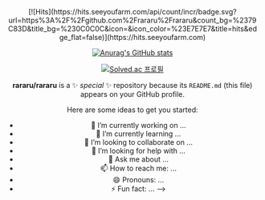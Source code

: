  <div align=center>
[![Hits](https://hits.seeyoufarm.com/api/count/incr/badge.svg?url=https%3A%2F%2Fgithub.com%2Frararu%2Frararu&count_bg=%2379C83D&title_bg=%230C0C0C&icon=&icon_color=%23E7E7E7&title=hits&edge_flat=false)](https://hits.seeyoufarm.com)



[![Anurag's GitHub stats](https://github-readme-stats.vercel.app/api?username=rararu)](https://github.com/anuraghazra/github-readme-stats)

[![Solved.ac
프로필](http://mazassumnida.wtf/api/mini/generate_badge?boj=zxccxz570)](https://solved.ac/zxccxz570)


**rararu/rararu** is a ✨ _special_ ✨ repository because its `README.md` (this file) appears on your GitHub profile.

Here are some ideas to get you started:

- 🔭 I’m currently working on ...
- 🌱 I’m currently learning ...
- 👯 I’m looking to collaborate on ...
- 🤔 I’m looking for help with ...
- 💬 Ask me about ...
- 📫 How to reach me: ...
- 😄 Pronouns: ...
- ⚡ Fun fact: ...
-->
